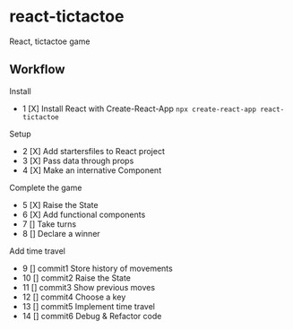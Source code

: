 # react-tictactoe
React, tictactoe game

## Workflow 
Install
- 1 [X] Install React with Create-React-App ```npx create-react-app react-tictactoe```

Setup
- 2 [X] Add startersfiles to React project
- 3 [X] Pass data through props
- 4 [X] Make an internative Component 

Complete the game
- 5 [X] Raise the State
- 6 [X] Add functional components
- 7 [] Take turns
- 8 [] Declare a winner 

Add time travel
-  9 [] commit1 Store history of movements 
- 10 [] commit2 Raise the State
- 11 [] commit3 Show previous moves
- 12 [] commit4 Choose a key 
- 13 [] commit5 Implement time travel 
- 14 [] commit6 Debug & Refactor code 

